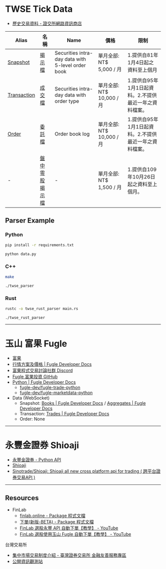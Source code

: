 # TWSE Tick Data

- [歷史交易資料 - 證交所網路資訊商店](https://eshop.twse.com.tw/zh/category/main/7)

| Alias                      | 名稱                                                                                           | Name                                              | 價格                      | 限制                                                   |
| -------------------------- | ---------------------------------------------------------------------------------------------- | ------------------------------------------------- | ------------------------- | ------------------------------------------------------ |
| [Snapshot](snapshot)       | [揭示檔](https://eshop.twse.com.tw/zh/product/detail/0000000063afcda50163b1a5bc180006)         | Securities intra-day data with 5-level order book | 單月全部: NT$ 5,000 / 月  | 1.提供自81年1月4日起之資料至上個月                     |
| [Transaction](transaction) | [成交檔](https://eshop.twse.com.tw/zh/product/detail/0000000063ce6ab00163d860b694000a)         | Securities intra-day data with order type         | 單月全部: NT$ 10,000 / 月 | 1.提供自95年1月1日起資料。2.不提供最近一年之資料檔案。 |
| [Order](order)             | [委託檔](https://eshop.twse.com.tw/zh/product/detail/00000000639057100163905e1d7c0001)         | Order book log                                    | 單月全部: NT$ 10,000 / 月 | 1.提供自95年1月1日起資料。2.不提供最近一年之資料檔案。 |
| -                          | [盤中零股揭示檔](https://eshop.twse.com.tw/zh/product/detail/0000000080da7fa70182334eb932009d) | -                                                 | 單月全部: NT$ 1,500 / 月  | 1.提供自109年10月26日起之資料至上個月。                |

## Parser Example

### Python

```bash
pip install -r requirements.txt

python data.py
```

### C++

```bash
make

./twse_parser
```

### Rust

```bash
rustc -o twse_rust_parser main.rs

./twse_rust_parser
```

---

# 玉山 富果 Fugle

- [富果](https://www.fugle.tw/)
- [行情方案及價格 | Fugle Developer Docs](https://developer.fugle.tw/docs/pricing)
- [富果程式交易討論社群 Discord](https://discord.gg/sdGQ3v8mEv)
- [Fugle 富果投資 GitHub](https://github.com/fugle-dev)
- [Python | Fugle Developer Docs](https://developer.fugle.tw/docs/trading/reference/python)
  - [fugle-dev/fugle-trade-python](https://github.com/fugle-dev/fugle-trade-python)
  - [fugle-dev/fugle-marketdata-python](https://github.com/fugle-dev/fugle-marketdata-python)
- Data (WebSocket)
  - Snapshot: [Books | Fugle Developer Docs](https://developer.fugle.tw/docs/data/websocket-api/market-data-channels/books) / [Aggregates | Fugle Developer Docs](https://developer.fugle.tw/docs/data/websocket-api/market-data-channels/aggregates)
  - Transaction: [Trades | Fugle Developer Docs](https://developer.fugle.tw/docs/data/websocket-api/market-data-channels/trades)
  - Order: None

---

# 永豐金證券 Shioaji

- [永豐金證券 - Python API](https://www.sinotrade.com.tw/ec/20191125/Main/index.aspx#pag1)
- [Shioaji](https://sinotrade.github.io/)
- [Sinotrade/Shioaji: Shioaji all new cross platform api for trading ( 跨平台證券交易API )](https://github.com/Sinotrade/Shioaji)

---

## Resources

- FinLab
  - [finlab.online - Package 程式文檔](https://doc.finlab.tw/reference/online/)
  - [下單(新版-BETA) - Package 程式文檔](https://doc.finlab.tw/details/order_api2/)
  - [FinLab 選股永豐 API 自動下單【教學】 - YouTube](https://www.youtube.com/watch?v=BDsVOI4cZNk)
  - [FinLab 選股使用玉山 Fugle 自動下單【教學】 - YouTube](https://www.youtube.com/watch?v=AAGcIgJAUVY)

台灣交易所

- [集中市場交易制度介紹 - 臺灣證券交易所 金融友善服務專區](https://accessibility.twse.com.tw/zh/products/system/trading.html)
- [公開資訊觀測站](https://mopsov.twse.com.tw/mops/web/t146sb05?step=1&firstin=Y&co_id=036269)
